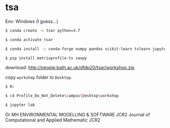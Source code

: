 # tsa

Env: Windows (I guess...)

```bash
$ conda create -n tsar python=3.7

$ conda activate tsar

$ conda install -c conda-forge numpy pandas scikit-learn tslearn jupyterlab matplotlib seaborn statsmodels

$ pip install matrixprofile-ts saxpy
```

download: http://people.bath.ac.uk/dfdp20/tsar/workshop.zip

copy `workshop` folder to `Desktop`.

```bash
$ H:

$ cd Profile_Do_Not_Delete\campus\Desktop\workshop

$ jupyter lab
```

Dr MH
ENVIRONMENTAL MODELLING & SOFTWARE JCR2
Journal of Computational and Applied Mathematic JCR2
